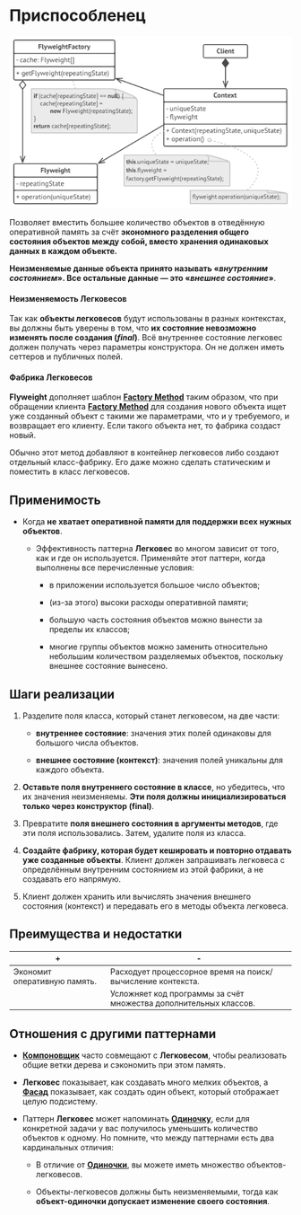 # Приспособленец 

![UML](/src/AdditionalDocs/uml/Flyweight.png)

Позволяет вместить большее количество объектов в отведённую оперативной память за счёт **экономного разделения общего состояния объектов между собой, вместо хранения одинаковых данных в каждом объекте.**

**Неизменяемые данные объекта принято называть «*внутренним состоянием*». Все остальные данные — это «*внешнее состояние*»**.

#### Неизменяемость Легковесов

Так как **объекты легковесов** будут использованы в разных контекстах, вы должны быть уверены в том, что **их состояние невозможно изменять после создания (*final*)**. Всё внутреннее состояние легковес должен получать через параметры конструктора. Он не должен иметь сеттеров и публичных полей.

#### Фабрика Легковесов

**Flyweight** дополняет шаблон [**Factory Method**][Factory_Method] таким образом, что при обращении клиента [**Factory Method**][Factory_Method] для создания нового объекта ищет уже созданный объект с такими же параметрами, что и у требуемого, и возвращает его клиенту. Если такого объекта нет, то фабрика создаст новый.

Обычно этот метод добавляют в контейнер легковесов либо создают отдельный класс-фабрику. Его даже можно сделать статическим и поместить в класс легковесов.

## Применимость

- Когда **не хватает оперативной памяти для поддержки всех нужных объектов**.

  - Эффективность паттерна **Легковес** во многом зависит от того, как и где он используется. Применяйте этот паттерн, когда выполнены все перечисленные условия:

     - в приложении используется большое число объектов;

     - (из-за этого) высоки расходы оперативной памяти;

     - большую часть состояния объектов можно вынести за пределы их классов;

     - многие группы объектов можно заменить относительно небольшим количеством разделяемых объектов, поскольку внешнее состояние вынесено.

## Шаги реализации

1. Разделите поля класса, который станет легковесом, на две части:

   - **внутреннее состояние**: значения этих полей одинаковы для большого числа объектов.

   - **внешнее состояние (контекст)**: значения полей уникальны для каждого объекта.
   
2. **Оставьте поля внутреннего состояние в классе**, но убедитесь, что их значения неизменяемы. **Эти поля должны инициализироваться только через конструктор (final)**.

3. Превратите **поля внешнего состояния в аргументы методов**, где эти поля использовались. Затем, удалите поля из класса.

4. **Создайте фабрику, которая будет кешировать и повторно отдавать уже созданные объекты**. Клиент должен запрашивать легковеса с определённым внутренним состоянием из этой фабрики, а не создавать его напрямую.

5. Клиент должен хранить или вычислять значения внешнего состояния (контекст) и передавать его в методы объекта легковеса.

 ## Преимущества и недостатки
 
 | + | - |
 | ------ | ------ |
 |Экономит оперативную память.|Расходует процессорное время на поиск/вычисление контекста.
 | |Усложняет код программы за счёт множества дополнительных классов.
 
 ## Отношения с другими паттернами

- [**Компоновщик**][Composite] часто совмещают с **Легковесом**, чтобы реализовать общие ветки дерева и сэкономить при этом память.

- **Легковес** показывает, как создавать много мелких объектов, а [**Фасад**][Facade] показывает, как создать один объект, который отображает целую подсистему.

- Паттерн **Легковес** может напоминать [**Одиночку**][Singleton], если для конкретной задачи у вас получилось уменьшить количество объектов к одному. Но помните, что между паттернами есть два кардинальных отличия:

  - В отличие от [**Одиночки**][Singleton], вы можете иметь множество объектов-легковесов.

  - Объекты-легковесов должны быть неизменяемыми, тогда как **объект-одиночки допускает изменение своего состояния**.
 
 
[Abstract_Factory]: </src/Creational/Factorys/Abstract_Factory/Abstract_Factory.md>
[Factory_Method]: </src/Creational/Factorys/Factory_Method/Factory_Method.md>
[Builder]: </src/Creational/Builder/Builder.md>
[Prototype]: </src/Creational/Prototype/Prototype.md>
[Singleton]: </src/Creational/Singleton/Singleton.md>

[Adapter]: </src/Structural/Adapter/Adapter.md>
[Bridge]: </src/Structural/Bridge/Bridge.md>
[Composite]: </src/Structural/Composite/Composite.md>
[Decorator]: </src/Structural/Decorator/Decorator.md>
[Facade]: </src/Structural/Facade/Facade.md>
[Flyweight]: </src/Structural/Flyweight/Flyweight.md>
[Proxy]: </src/Structural/Proxy/Proxy.md>

[Chain_of_Responsibility]: </src/Behavioral/Chain_of_Responsibility/Chain_of_Responsibility.md>
[Command]: </src/Behavioral/Command/Command.md>
[Iterator]: </src/Behavioral/Iterator/Iterator.md>
[Mediator]: </src/Behavioral/Mediator/Mediator.md>
[Memento]: </src/Behavioral/Memento/Memento.md>
[Observer]: </src/Behavioral/Observer/Observer.md>
[State]: </src/Behavioral/State/State.md>
[Strategy]: </src/Behavioral/Strategy/Strategy.md>
[Template_Method]: </src/Behavioral/Template_Method/Template_Method.md>
[Visitor]: </src/Behavioral/Visitor/Visitor.md>